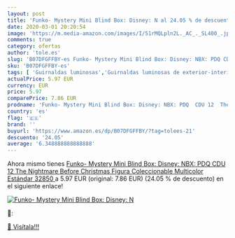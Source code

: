 ```yaml
---
layout: post
title: 'Funko- Mystery Mini Blind Box: Disney: N al 24.05 % de descuento'
date: 2020-03-01 20:20:54
image: 'https://m.media-amazon.com/images/I/51rMQLpln2L._AC_._SL400_.jpg'
comments: true
category: ofertas
author: 'tole.es'
slug: 'B07DFGFFBY-es Funko- Mystery Mini Blind Box: Disney: NBX: PDQ CDU 12 The...'
sku: 'B07DFGFFBY-es'
tags: [ 'Guirnaldas luminosas','Guirnaldas luminosas de exterior-interior','Iluminación','christmas', ]
actualPrice: 5.97 EUR
currency: EUR
price: 5.97
comparePrice: 7.86 EUR
prodname: 'Funko- Mystery Mini Blind Box: Disney: NBX: PDQ  CDU 12  The Nightmare Before Christmas Figura Coleccionable  Multicolor  Estándar  32850 '
country: 'es'
flag: '🇪🇸'
brand: ''
buyurl: 'https://www.amazon.es/dp/B07DFGFFBY/?tag=tolees-21'
descuento: '24.05'
average: '6.348888888888888'
---
```


Ahora mismo tienes [Funko- Mystery Mini Blind Box: Disney: NBX: PDQ  CDU 12  The Nightmare Before Christmas Figura Coleccionable  Multicolor  Estándar  32850 ](https://www.amazon.es/dp/B07DFGFFBY/?tag=tolees-21) a 5.97 EUR (original: 7.86 EUR) (24.05 %  de descuento) en el siguiente enlace!

[![Funko- Mystery Mini Blind Box: Disney: N](https://m.media-amazon.com/images/I/51rMQLpln2L._AC_._SL400_.jpg)](https://www.amazon.es/dp/B07DFGFFBY/?tag=tolees-21)

🔎:


[🛒 Visítala!!!](https://www.amazon.es/dp/B07DFGFFBY/?tag=tolees-21)

